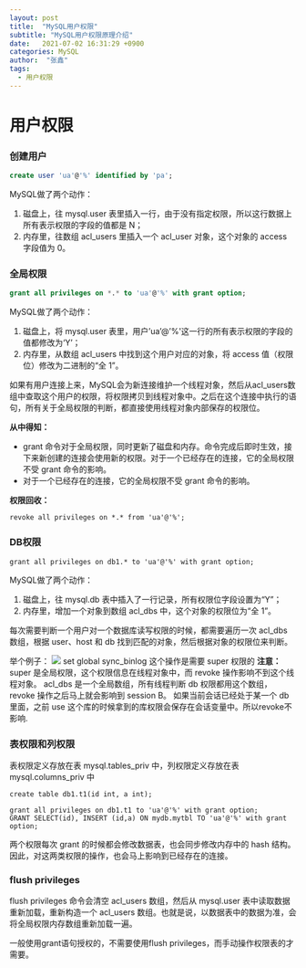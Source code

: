 ```yaml
---
layout: post
title:  "MySQL用户权限"
subtitle: "MySQL用户权限原理介绍"
date:   2021-07-02 16:31:29 +0900
categories: MySQL
author:  "张鑫"
tags:
  - 用户权限
---
```


# 用户权限

### 创建用户

```sql
create user 'ua'@'%' identified by 'pa';
```

MySQL做了两个动作：
1. 磁盘上，往 mysql.user 表里插入一行，由于没有指定权限，所以这行数据上所有表示权限的字段的值都是 N；
2. 内存里，往数组 acl_users 里插入一个 acl_user 对象，这个对象的 access 字段值为 0。

### 全局权限


```sql
grant all privileges on *.* to 'ua'@'%' with grant option;
```

MySQL做了两个动作：
1. 磁盘上，将 mysql.user 表里，用户’ua’@’%'这一行的所有表示权限的字段的值都修改为‘Y’；
2. 内存里，从数组 acl_users 中找到这个用户对应的对象，将 access 值（权限位）修改为二进制的“全 1”。

如果有用户连接上来，MySQL会为新连接维护一个线程对象，然后从acl_users数组中查取这个用户的权限，将权限拷贝到线程对象中。之后在这个连接中执行的语句，所有关于全局权限的判断，都直接使用线程对象内部保存的权限位。

**从中得知：**
* grant 命令对于全局权限，同时更新了磁盘和内存。命令完成后即时生效，接下来新创建的连接会使用新的权限。对于一个已经存在的连接，它的全局权限不受 grant 命令的影响。
* 对于一个已经存在的连接，它的全局权限不受 grant 命令的影响。

**权限回收：**

```
revoke all privileges on *.* from 'ua'@'%';
```

### DB权限

```
grant all privileges on db1.* to 'ua'@'%' with grant option;
```
MySQL做了两个动作：
1. 磁盘上，往 mysql.db 表中插入了一行记录，所有权限位字段设置为“Y”；
2. 内存里，增加一个对象到数组 acl_dbs 中，这个对象的权限位为“全 1”。

每次需要判断一个用户对一个数据库读写权限的时候，都需要遍历一次 acl_dbs 数组，根据 user、host 和 db 找到匹配的对象，然后根据对象的权限位来判断。

举个例子：
![](/myblog/img/user_priv.jpg)
set global sync_binlog 这个操作是需要 super 权限的
**注意：**
super 是全局权限，这个权限信息在线程对象中，而 revoke 操作影响不到这个线程对象。
acl_dbs 是一个全局数组，所有线程判断 db 权限都用这个数组， revoke 操作之后马上就会影响到 session B。
如果当前会话已经处于某一个 db 里面，之前 use 这个库的时候拿到的库权限会保存在会话变量中。所以revoke不影响.

### 表权限和列权限

表权限定义存放在表 mysql.tables_priv 中，列权限定义存放在表 mysql.columns_priv 中

```
create table db1.t1(id int, a int);

grant all privileges on db1.t1 to 'ua'@'%' with grant option;
GRANT SELECT(id), INSERT (id,a) ON mydb.mytbl TO 'ua'@'%' with grant option;
```
两个权限每次 grant 的时候都会修改数据表，也会同步修改内存中的 hash 结构。因此，对这两类权限的操作，也会马上影响到已经存在的连接。

### flush privileges
flush privileges 命令会清空 acl_users 数组，然后从 mysql.user 表中读取数据重新加载，重新构造一个 acl_users 数组。也就是说，以数据表中的数据为准，会将全局权限内存数组重新加载一遍。

一般使用grant语句授权的，不需要使用flush privileges，而手动操作权限表的才需要。